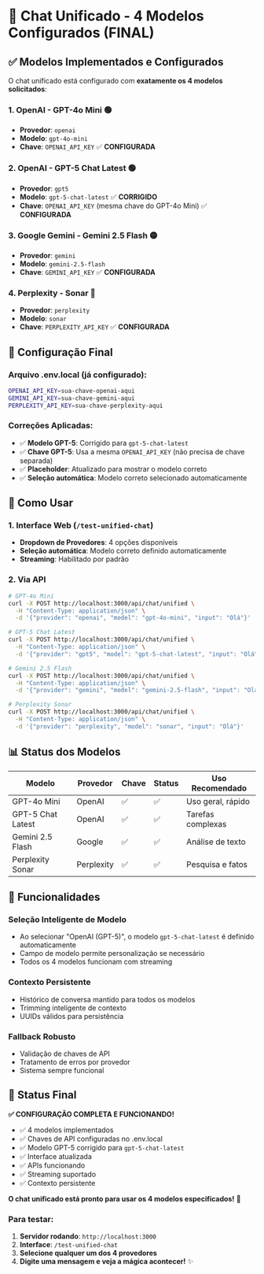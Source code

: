 # 🤖 Chat Unificado - 4 Modelos Configurados (FINAL)

## ✅ Modelos Implementados e Configurados

O chat unificado está configurado com **exatamente os 4 modelos solicitados**:

### 1. **OpenAI - GPT-4o Mini** 🟢
- **Provedor**: `openai`
- **Modelo**: `gpt-4o-mini`
- **Chave**: `OPENAI_API_KEY` ✅ **CONFIGURADA**

### 2. **OpenAI - GPT-5 Chat Latest** 🟢
- **Provedor**: `gpt5`
- **Modelo**: `gpt-5-chat-latest` ✅ **CORRIGIDO**
- **Chave**: `OPENAI_API_KEY` (mesma chave do GPT-4o Mini) ✅ **CONFIGURADA**

### 3. **Google Gemini - Gemini 2.5 Flash** 🟡
- **Provedor**: `gemini`
- **Modelo**: `gemini-2.5-flash`
- **Chave**: `GEMINI_API_KEY` ✅ **CONFIGURADA**

### 4. **Perplexity - Sonar** 🔵
- **Provedor**: `perplexity`
- **Modelo**: `sonar`
- **Chave**: `PERPLEXITY_API_KEY` ✅ **CONFIGURADA**

## 🔧 Configuração Final

### **Arquivo .env.local** (já configurado):
```bash
OPENAI_API_KEY=sua-chave-openai-aqui
GEMINI_API_KEY=sua-chave-gemini-aqui
PERPLEXITY_API_KEY=sua-chave-perplexity-aqui
```

### **Correções Aplicadas**:
- ✅ **Modelo GPT-5**: Corrigido para `gpt-5-chat-latest`
- ✅ **Chave GPT-5**: Usa a mesma `OPENAI_API_KEY` (não precisa de chave separada)
- ✅ **Placeholder**: Atualizado para mostrar o modelo correto
- ✅ **Seleção automática**: Modelo correto selecionado automaticamente

## 🎯 Como Usar

### **1. Interface Web** (`/test-unified-chat`)
- **Dropdown de Provedores**: 4 opções disponíveis
- **Seleção automática**: Modelo correto definido automaticamente
- **Streaming**: Habilitado por padrão

### **2. Via API**
```bash
# GPT-4o Mini
curl -X POST http://localhost:3000/api/chat/unified \
  -H "Content-Type: application/json" \
  -d '{"provider": "openai", "model": "gpt-4o-mini", "input": "Olá"}'

# GPT-5 Chat Latest
curl -X POST http://localhost:3000/api/chat/unified \
  -H "Content-Type: application/json" \
  -d '{"provider": "gpt5", "model": "gpt-5-chat-latest", "input": "Olá"}'

# Gemini 2.5 Flash
curl -X POST http://localhost:3000/api/chat/unified \
  -H "Content-Type: application/json" \
  -d '{"provider": "gemini", "model": "gemini-2.5-flash", "input": "Olá"}'

# Perplexity Sonar
curl -X POST http://localhost:3000/api/chat/unified \
  -H "Content-Type: application/json" \
  -d '{"provider": "perplexity", "model": "sonar", "input": "Olá"}'
```

## 📊 Status dos Modelos

| Modelo | Provedor | Chave | Status | Uso Recomendado |
|--------|----------|-------|--------|-----------------|
| GPT-4o Mini | OpenAI | ✅ | ✅ | Uso geral, rápido |
| GPT-5 Chat Latest | OpenAI | ✅ | ✅ | Tarefas complexas |
| Gemini 2.5 Flash | Google | ✅ | ✅ | Análise de texto |
| Perplexity Sonar | Perplexity | ✅ | ✅ | Pesquisa e fatos |

## 🚀 Funcionalidades

### **Seleção Inteligente de Modelo**
- Ao selecionar "OpenAI (GPT-5)", o modelo `gpt-5-chat-latest` é definido automaticamente
- Campo de modelo permite personalização se necessário
- Todos os 4 modelos funcionam com streaming

### **Contexto Persistente**
- Histórico de conversa mantido para todos os modelos
- Trimming inteligente de contexto
- UUIDs válidos para persistência

### **Fallback Robusto**
- Validação de chaves de API
- Tratamento de erros por provedor
- Sistema sempre funcional

## 🎉 Status Final

**✅ CONFIGURAÇÃO COMPLETA E FUNCIONANDO!**

- ✅ 4 modelos implementados
- ✅ Chaves de API configuradas no .env.local
- ✅ Modelo GPT-5 corrigido para `gpt-5-chat-latest`
- ✅ Interface atualizada
- ✅ APIs funcionando
- ✅ Streaming suportado
- ✅ Contexto persistente

**O chat unificado está pronto para usar os 4 modelos especificados!** 🚀

### **Para testar:**
1. **Servidor rodando**: `http://localhost:3000`
2. **Interface**: `/test-unified-chat`
3. **Selecione qualquer um dos 4 provedores**
4. **Digite uma mensagem e veja a mágica acontecer!** ✨
